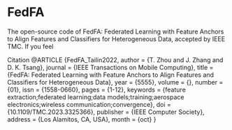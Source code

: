 # FedFA
The open-source code of FedFA: Federated Learning with Feature Anchors to Align Features and Classifiers for Heterogeneous Data, accepted by IEEE TMC. If you feel

Citation
@ARTICLE {FedFA_Tailin2022,
author = {T. Zhou and J. Zhang and D. K. Tsang},
journal = {IEEE Transactions on Mobile Computing},
title = {FedFA: Federated Learning with Feature Anchors to Align Features and Classifiers for Heterogeneous Data},
year = {5555},
volume = {},
number = {01},
issn = {1558-0660},
pages = {1-12},
keywords = {feature extraction;federated learning;data models;training;aerospace electronics;wireless communication;convergence},
doi = {10.1109/TMC.2023.3325366},
publisher = {IEEE Computer Society},
address = {Los Alamitos, CA, USA},
month = {oct}
}

